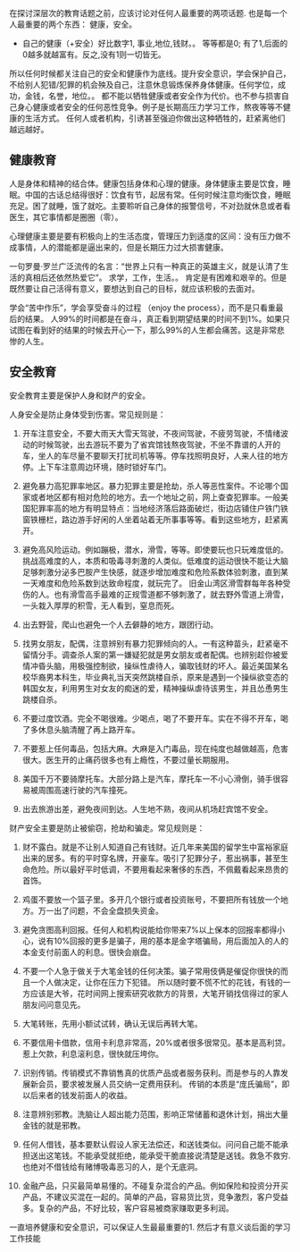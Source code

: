 在探讨深层次的教育话题之前，应该讨论对任何人最重要的两项话题. 也是每一个人最重要的两个东西： 健康，安全。

*   自己的健康（+安全）好比数字1, 事业,地位,钱财。。 等等都是0; 有了1,后面的0越多就越富有。反之,没有1则一切皆无。

所以任何时候都关注自己的安全和健康作为底线。提升安全意识，学会保护自己，不给别人犯错/犯罪的机会殃及自己，注意休息锻炼保养身体健康。任何学位，成功，金钱，名誉，地位。。 都不能以牺牲健康或者安全作为代价。也不参与损害自己身心健康或者安全的任何恶性竞争。例子是长期高压力学习工作，熬夜等等不健康的生活方式。 任何人或者机构，引诱甚至强迫你做出这种牺牲的，赶紧离他们越远越好。


## 健康教育

人是身体和精神的结合体。健康包括身体和心理的健康。身体健康主要是饮食，睡眠。中国的古话总结得很好：饮食有节，起居有常。任何时候注意均衡饮食，睡眠充足。困了就睡，饿了就吃。主要聆听自己身体的报警信号，不对劲就休息或者看医生，其它事情都是圈圈（零）。

心理健康主要是要有积极向上的生活态度，管理压力到适度的区间：没有压力做不成事情，人的潜能都是逼出来的，但是长期压力过大损害健康。

一句罗曼·罗兰广泛流传的名言：“世界上只有一种真正的英雄主义，就是认清了生活的真相后还依然热爱它”。 求学，工作，生活。。 肯定是有困难和艰辛的。但是既然要让自己活得有意义，要想达到自己的目标，就应该积极的去面对。

学会“苦中作乐”，学会享受奋斗的过程 （enjoy the process），而不是只看重最后的结果。 人99%的时间都是在奋斗，真正看到期望结果的时间不到1%。如果只试图在看到好的结果的时候去开心一下，那么99%的人生都会痛苦。这是非常悲惨的人生。


## 安全教育

安全教育主要是保护人身和财产的安全。

人身安全是防止身体受到伤害。常见规则是：



1. 开车注意安全，不要大雨天大雪天驾驶，不夜间驾驶，不疲劳驾驶，不情绪波动的时候驾驶，出去游玩不要为了省宾馆钱熬夜驾驶，不坐不靠谱的人开的车，坐人的车尽量不要聊天打扰司机等等。停车找照明良好，人来人往的地方停。上下车注意周边环境，随时锁好车门。

2. 避免暴力高犯罪率地区。暴力犯罪主要是抢劫，杀人等恶性案件。不论哪个国家或者地区都有相对危险的地方。去一个地址之前，网上查查犯罪率。一般美国犯罪率高的地方有明显特点：当地经济落后路面破烂，街边店铺住户铁门铁窗铁栅栏，路边游手好闲的人坐着站着无所事事等等。看到这些地方，赶紧离开。

3. 避免高风险运动。例如蹦极，潜水，滑雪，等等。即使要玩也只玩难度低的。挑战高难度的人，本质和吸毒寻刺激的人类似。低难度的运动很快不能让大脑足够刺激分泌多巴胺产生快感，就逐步增加难度和危险系数体验刺激，直到某一天难度和危险系数到达致命程度，就玩完了。 旧金山湾区滑雪群每年各种受伤的人。也有滑雪高手最难的正规雪道都不够刺激了，就去野外雪道上滑雪，一头栽入厚厚的积雪，无人看到，窒息而死。

4. 出去野营，爬山也避免一个人去僻静的地方，跟团行动。

5. 找男女朋友，配偶，注意辨别有暴力犯罪倾向的人。一有这种苗头，赶紧毫不留情分手。调查杀人案的第一嫌疑犯就是男女朋友或者配偶。也辨别趁你被爱情冲昏头脑，用极强控制欲，操纵性虐待人，骗取钱财的坏人。最近美国某名校华裔男本科生，毕业典礼当天突然跳楼自杀，原来是遇到一个操纵欲变态的韩国女友，利用男生对女友的痴迷的爱，精神操纵虐待该男生，并且怂恿男生跳楼自杀。

6. 不要过度饮酒。完全不喝很难。少喝点，喝了不要开车。实在不得不开车，喝了多休息头脑清醒了再上路开车。

7. 不要惹上任何毒品，包括大麻。大麻是入门毒品，现在纯度也越做越高，危害很大。医生开的止痛药很多也有上瘾性，不要过量长期服用。

8. 美国千万不要骑摩托车。大部分路上是汽车，摩托车一不小心滑倒，骑手很容易被周围高速行驶的汽车撞死。

9. 出去旅游出差，避免夜间到达。人生地不熟，夜间从机场赶宾馆不安全。

财产安全主要是防止被偷窃，抢劫和骗走。常见规则是：



1. 财不露白。就是不让别人知道自己有钱财。近几年来美国的留学生中富裕家庭出来的居多。有的平时穿名牌，开豪车。吸引了犯罪分子，惹出祸事，甚至生命危险。所以最好平时低调，不要用看起来奢侈的东西，不佩戴看起来昂贵的首饰。

2. 鸡蛋不要放一个篮子里。多开几个银行或者投资账号，不要把所有钱放一个地方。万一出了问题，不会全盘损失资金。

3. 避免贪图高利回报。任何人和机构说能给你带来7%以上保本的回报率都得小心，说有10%回报的更多是骗子，用的基本是金字塔骗局，用后面加入的人的本金支付前面人的利息。很快会崩盘。

4. 不要一个人急于做关于大笔金钱的任何决策。骗子常用伎俩是催促你很快的而且一个人做决定，让你在压力下犯错。 所以随时要不慌不忙的花钱，有钱的一方应该是大爷，花时间网上搜索研究收款方的背景，大笔开销找信得过的家人朋友问问意见先。

5. 大笔转账，先用小额试试转，确认无误后再转大笔。

6. 不要信用卡借款，信用卡利息非常高，20%或者很多很常见。基本是高利贷。惹上欠款，利息滚利息，很快就压垮你。

7. 识别传销。传销模式不靠销售真的优质产品或者服务获利。而是参与的人靠发展新会员，要求被发展人员交纳一定费用获利。 传销的本质是“庞氏骗局”，即以后来者的钱发前面人的收益。

8. 注意辨别邪教。洗脑让人超出能力范围，影响正常储蓄和退休计划，捐出大量金钱的就是邪教。

9. 任何人借钱，基本要默认假设人家无法偿还，和送钱类似。问问自己能不能承担送出这笔钱。不能承受就拒绝，能承受干脆直接说清楚是送钱。救急不救穷. 也绝对不借钱给有赌博吸毒恶习的人，是个无底洞。

10. 金融产品，只买最简单易懂的。不碰复杂混合的产品。例如保险和投资分开买产品，不建议买混在一起的。简单的产品，容易货比货，竞争激烈，客户受益多。复杂的产品，不好比较，客户容易被商家赚取更多利润。

一直培养健康和安全意识，可以保证人生最最重要的1. 然后才有意义谈后面的学习工作技能
